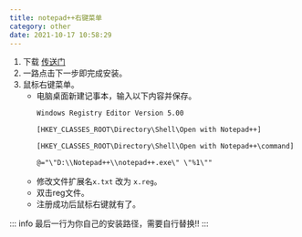 ```yaml
---
title: notepad++右键菜单
category: other
date: 2021-10-17 10:58:29
---
```


1. 下载 [传送门](https://notepad-plus.en.softonic.com/)
2. 一路点击下一步即完成安装。
3. 鼠标右键菜单。
    - 电脑桌面新建记事本，输入以下内容并保存。
      ```txt
      Windows Registry Editor Version 5.00
      
      [HKEY_CLASSES_ROOT\Directory\Shell\Open with Notepad++]
      
      [HKEY_CLASSES_ROOT\Directory\Shell\Open with Notepad++\command]
      
      @="\"D:\\Notepad++\\notepad++.exe\" \"%1\""
      ```
    - 修改文件扩展名`x.txt` 改为 `x.reg`。
    - 双击reg文件。
    - 注册成功后鼠标右键就有了。
    

::: info 
最后一行为你自己的安装路径，需要自行替换!!
:::